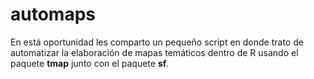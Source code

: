 # automaps
En está oportunidad les comparto un pequeño script en donde trato de automatizar la elaboración de mapas temáticos dentro de R usando el paquete **tmap** junto con el paquete **sf**.
